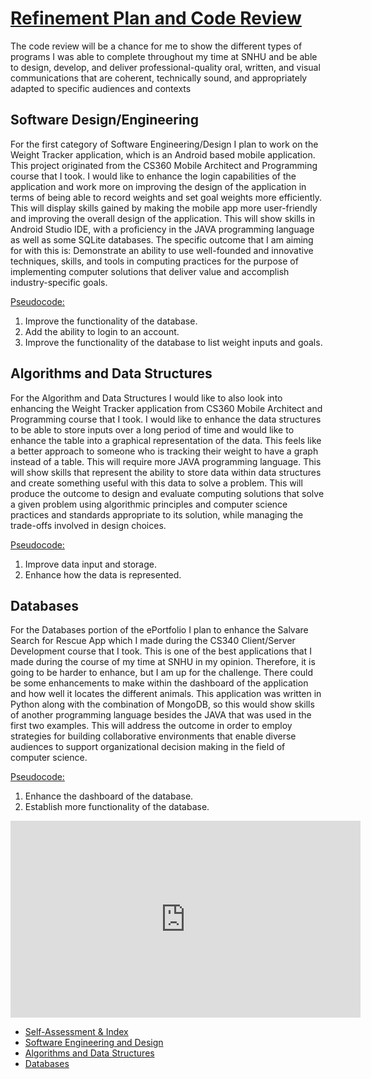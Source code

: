 # <u>Refinement Plan and Code Review</u>
The code review will be a chance for me to show the different types of programs I was able to complete throughout my time at SNHU and be able to design, develop, and deliver professional-quality oral, written, and visual communications that are coherent, technically sound, and appropriately adapted to specific audiences and contexts

## Software Design/Engineering
For the first category of Software Engineering/Design I plan to work on the Weight Tracker application, which is an Android based mobile application. This project originated from the CS360 Mobile Architect and Programming course that I took. I would like to enhance the login capabilities of the application and work more on improving the design of the application in terms of being able to record weights and set goal weights more efficiently. This will display skills gained by making the mobile app more user-friendly and improving the overall design of the application. This will show skills in Android Studio IDE, with a proficiency in the JAVA programming language as well as some SQLite databases. The specific outcome that I am aiming for with this is: Demonstrate an ability to use well-founded and innovative techniques, skills, and tools in computing practices for the purpose of implementing computer solutions that deliver value and accomplish industry-specific goals. 

<u>Pseudocode: </u>
1.	Improve the functionality of the database.
2.	Add the ability to login to an account.
3.	Improve the functionality of the database to list weight inputs and goals.

## Algorithms and Data Structures
For the Algorithm and Data Structures I would like to also look into enhancing the Weight Tracker application from CS360 Mobile Architect and Programming course that I took. I would like to enhance the data structures to be able to store inputs over a long period of time and would like to enhance the table into a graphical representation of the data. This feels like a better approach to someone who is tracking their weight to have a graph instead of a table. This will require more JAVA programming language. This will show skills that represent the ability to store data within data structures and create something useful with this data to solve a problem. This will produce the outcome to design and evaluate computing solutions that solve a given problem using algorithmic principles and computer science practices and standards appropriate to its solution, while managing the trade-offs involved in design choices.

<u>Pseudocode: </u>
1.	Improve data input and storage.
2.	Enhance how the data is represented. 

## Databases
For the Databases portion of the ePortfolio I plan to enhance the Salvare Search for Rescue App which I made during the CS340 Client/Server Development course that I took. This is one of the best applications that I made during the course of my time at SNHU in my opinion. Therefore, it is going to be harder to enhance, but I am up for the challenge. There could be some enhancements to make within the dashboard of the application and how well it locates the different animals. This application was written in Python along with the combination of MongoDB, so this would show skills of another programming language besides the JAVA that was used in the first two examples. This will address the outcome in order to employ strategies for building collaborative environments that enable diverse audiences to support organizational decision making in the field of computer science. 

<u>Pseudocode: </u>
1.	Enhance the dashboard of the database.
2.	Establish more functionality of the database.


<iframe width="560" height="315" src="https://www.youtube.com/embed/v=UypzAv335T0" title="YouTube video player" frameborder="0" allow="accelerometer; autoplay; clipboard-write; encrypted-media; gyroscope; picture-in-picture" allowfullscreen></iframe>



- [Self-Assessment & Index](https://tydyp.github.io/index.html)
- [Software Engineering and Design](https://tydyp.github.io/EnhancementOne.html)
- [Algorithms and Data Structures](https://tydyp.github.io/EnhancementTwo.html)
- [Databases](https://tydyp.github.io/EnhancementThree.html)

